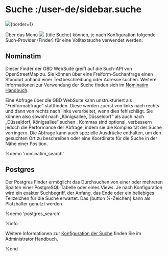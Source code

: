 # Suche :/user-de/sidebar.suche

![](search_menu.png){border=1}

Über das Menü ![](baseline-search-24px.svg) {title Suche} können, je nach Konfiguration folgende Such-Provider (Finder) für eine Volltextsuche verwendet werden:

## Nominatim

Dieser Finder der GBD WebSuite greift auf die Such-API von OpenStreetMap zu. Sie können über eine Freiform-Suchanfrage einen Standort anhand einer Textbeschreibung oder Adresse suchen. Weitere Informationen zur Verwendung der Suche finden sich im [Nominatim Handbuch](https://nominatim.org/release-docs/develop/api/Search/#free-form-query).

Eine Abfrage über die GBD WebSuite kann unstrukturiert als "Freiformabfrage" stattfinden. Diese werden zuerst von links nach rechts und dann von rechts nach links verarbeitet, wenn dies fehlschlägt. Sie können also sowohl nach „Königsallee, Düsseldorf“ als auch nach „Düsseldorf, Königsallee“ suchen . Kommas sind optional, verbessern jedoch die Performance der Abfrage, indem sie die Komplexität der Suche verringern. Die Abfrage kann auch spezielle Ausdrücke enthalten, um den gesuchten Ort zu beschreiben oder eine Koordinate für die Suche in der Nähe einer Position.

%demo 'nominatim_search'

## Postgres

Der Postgres Finder ermöglicht das Durchsuchen von einer oder mehreren Spalten einer PostgreSQL Tabelle oder eines Views. Je nach Konfiguration wird ein exakter Suchbegriff, der Anfang, das Ende oder ein beliebiges Teilzeichen für die Suche erwartet. Das {button %-Zeichen} kann als Platzhalter genutzt werden.

%demo 'postgres_search'

%info

Weitere Informationen zur [Konfiguration der Suche](/doc/8.1/admin-de/themen/suche/index.html) finden Sie im Administrator Handbuch.

%end
